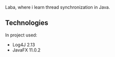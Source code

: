Laba, where i learn thread synchronization in Java.

## Technologies
In project used:
* Log4J 2.13
* JavaFX 11.0.2
